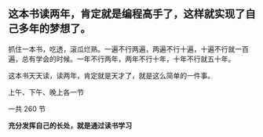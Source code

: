 
## 这本书读两年，肯定就是编程高手了，这样就实现了自己多年的梦想了。  

抓住一本书，吃透，滚瓜烂熟。一遍不行两遍，两遍不行十遍，十遍不行就一百遍，总有学会的时候。一年不行两年，两年不行十年，十年不行就五十年。  

这本书天天读，读两年，肯定就是天才了，就是这么简单的一件事。  

上午、下午、晚上各一节   

一共 260 节  

**充分发挥自己的长处，就是通过读书学习**  


